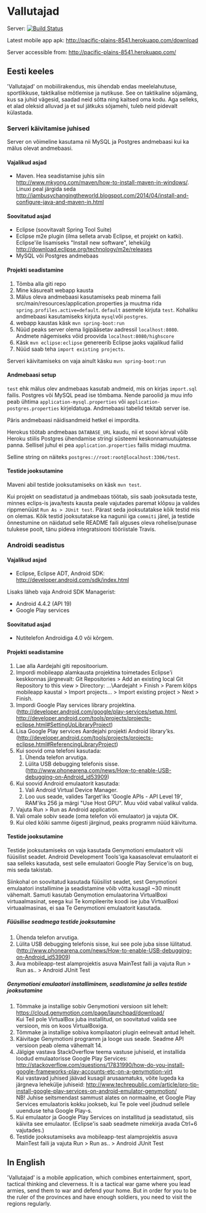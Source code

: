 Vallutajad
=========

Server: [![Build Status](https://travis-ci.org/JaanJanno/Aardejaht.svg)](https://travis-ci.org/JaanJanno/Aardejaht)

Latest mobile app apk: http://pacific-plains-8541.herokuapp.com/download

Server accessible from: http://pacific-plains-8541.herokuapp.com/

## Eesti keeles
'Vallutajad' on mobiilirakendus, mis ühendab endas meelelahutuse, sportlikkuse, taktikalise mõtlemise ja nutikuse. See on taktikaline sõjamäng, kus sa juhid vägesid, saadad neid sõtta ning kaitsed oma kodu. Aga selleks, et alad oleksid alluvad ja et sul jätkuks sõjamehi, tuleb neid pidevalt külastada.

### Serveri käivitamise juhised
Server on võimeline kasutama nii MySQL ja Postgres andmebaasi kui ka mälus olevat andmebaasi. 

#### Vajalikud asjad
* Maven. Hea seadistamise juhis siin http://www.mkyong.com/maven/how-to-install-maven-in-windows/. Linuxi peal järgida seda http://iambusychangingtheworld.blogspot.com/2014/04/install-and-configure-java-and-maven-in.html

#### Soovitatud asjad
* Eclipse (soovitavalt Spring Tool Suite)
* Eclipse m2e plugin (ilma selleta arvab Eclipse, et projekt on katki). Eclipse'ile lisamiseks "Install new software", lehekülg http://download.eclipse.org/technology/m2e/releases
* MySQL või Postgres andmebaas

#### Projekti seadistamine
1. Tõmba alla giti repo
2. Mine käsurealt webapp kausta
3.  Mälus oleva andmebaasi kasutamiseks peab minema faili src/main/resources/application.properties ja muutma rida `spring.profiles.active=default`. `default` asemele kirjuta `test`. Kohaliku andmebaasi kasutamiseks kirjuta `mysql`või `postgres`. 
4. webapp kaustas käsk `mvn spring-boot:run`
5. Nüüd peaks server olema ligipääsetav aadressil `localhost:8080`. Andmete nägemiseks võid proovida `localhost:8080/highscore`
6. Käsk `mvn eclipse:eclipse` genereerib Eclipse jaoks vajalikud failid
7. Nüüd saab teha `import existing projects`.

Serveri käivitamiseks on vaja ainult käsku `mvn spring-boot:run`


#### Andmebaasi setup
`test` ehk mälus olev andmebaas kasutab andmeid, mis on kirjas `import.sql` failis. Postgres või MySQL pead ise tõmbama.  Nende paroolid ja muu info peab ühtima `application-mysql.properties` või `application-postgres.properties` kirjeldatuga. Andmebaasi tabelid tekitab server ise. 

Päris andmebaasi  näidisandmeid hetkel ei impordita.

Herokus töötab andmebaas `DATABASE_URL` kaudu, nii et soovi kõrval võib Heroku stiilis Postgres ühendamise stringi süsteemi keskonnamuutujatesse panna. Sellisel juhul ei pea `application.properties` failis midagi muutma. 

Selline string on näiteks `postgres://root:root@localhost:3306/test`.

#### Testide jooksutamine
Maveni abil testide jooksutamiseks on käsk `mvn test`.

Kui projekt on seadistatud ja andmebaas töötab, siis saab jooksutada teste, minnes eclips-is java/tests kausta peale vajutades paremat klõpsu ja valides rippmenüüst `Run As > JUnit test`. Pärast seda jooksutatakse kõik testid mis on olemas. Kõik testid jooksutatakse ka nagunii iga `commiti` järel, ja testide õnnestumine on näidatud selle README faili alguses oleva rohelise/punase tulukese poolt, tänu pideva integratsiooni tööriistale Travis.

### Androidi seadistus
#### Vajalikud asjad
* Eclipse, Eclipse ADT, Android SDK: http://developer.android.com/sdk/index.html

Lisaks läheb vaja Android SDK Managerist:
* Android 4.4.2 (API 19)
* Google Play services

#### Soovitatud asjad
* Nutitelefon Androidiga 4.0 või kõrgem.

#### Projekti seadistamine
1. Lae alla Aardejahi giti repositoorium.
2. Impordi mobileapp alamkausta projektina toimetades Eclipse'i keskkonnas järgnevalt: Git Repositories > Add an existing local Git Repository to this view > Directory: ...\Aardejaht > Finish > Parem klõps mobileapp kaustal > Import projects... > Import existing project > Next > Finish.
3. Impordi Google Play services library projektina. (http://developer.android.com/google/play-services/setup.html, http://developer.android.com/tools/projects/projects-eclipse.html#SettingUpLibraryProject)
4. Lisa Google Play services Aardejahi projekti Android library'ks. (http://developer.android.com/tools/projects/projects-eclipse.html#ReferencingLibraryProject)
5. Kui soovid oma telefoni kasutada:
	1. Ühenda telefon arvutiga.
	2. Lülita USB debugging telefonis sisse. (http://www.phonearena.com/news/How-to-enable-USB-debugging-on-Android_id53909)
6. Kui soovid Android emulaatorit kasutada:
	1. Vali Android Virtual Device Manager.
	2. Loo uus seade, valides Target'iks 'Google APIs - API Level 19', RAM'iks 256 ja märgi "Use Host GPU". Muu võid vabal valikul valida.
7. Vajuta Run > Run as Android application.
8. Vali omale sobiv seade (oma telefon või emulaator) ja vajuta OK.
9. Kui oled kõiki samme õigesti järginud, peaks programm nüüd käivituma.

#### Testide jooksutamine
Testide jooksutamiseks on vaja kasutada Genymotioni emulaatorit või füüsilist seadet. Android Development Tools'iga kaasasolevat emulaatorit ei saa selleks kasutada, sest selle emulaatori Google Play Service'is on bug, mis seda takistab.

Siinkohal on soovitatud kasutada füüsilist seadet, sest Genymotioni emulaatori installimine ja seadistamine võib võtta kusagil ~30 minutit vähemalt. Samuti kasutab Genymotion emulaatorina VirtualBoxi virtuaalmasinat, seega kui Te kompileerite koodi ise juba VirtualBoxi virtuaalmasinas, ei saa Te Genymotioni emulaatorit kasutada.

##### Füüsilise seadmega testide jooksutamine
1. Ühenda telefon arvutiga.
2. Lülita USB debugging telefonis sisse, kui see pole juba sisse lülitatud. (http://www.phonearena.com/news/How-to-enable-USB-debugging-on-Android_id53909)
3. Ava mobileapp-test alamprojektis asuva MainTest faili ja vajuta Run > Run as.. > Android JUnit Test

##### Genymotioni emulaatori installiminem, seadistamine ja selles testide jooksutamine
1. Tõmmake ja installige sobiv Genymotioni versioon siit lehelt: https://cloud.genymotion.com/page/launchpad/download/ <br>
Kui Teil pole VirtualBox juba installitud, on soovitatud valida see versioon, mis on koos VirtualBoxiga.
2. Tõmmake ja installige sobiva kompilaatori plugin eelnevalt antud lehelt.
3. Käivitage Genymotioni programm ja looge uus seade. Seadme API versioon peab olema vähemalt 14.
4. Jälgige vastava StackOverflow teema vastuse juhiseid, et installida loodud emulaatorisse Google Play Services: http://stackoverflow.com/questions/17831990/how-do-you-install-google-frameworks-play-accounts-etc-on-a-genymotion-virt <br>
Kui vastavad juhised jäävad kusagil arusaamatuks, võite lugeda ka järgneva lehekülje juhiseid: http://www.techrepublic.com/article/pro-tip-install-google-play-services-on-android-emulator-genymotion/ <br>
NB! Juhise seitsmendast sammust alates on normaalne, et Google Play Services emulaatoris kokku jookseb, kui Te pole veel jõudnud sellele uuenduse teha Google Play-s.
5. Kui emulaator ja Google Play Services on installitud ja seadistatud, siis käivita see emulaator. (Eclipse'is saab seadmete nimekirja avada Ctrl+6 vajutades.)
6. Testide jooksutamiseks ava mobileapp-test alamprojektis asuva MainTest faili ja vajuta Run > Run as.. > Android JUnit Test

## In English
'Vallutajad' is a mobile application, which combines entertainment, sport, tactical thinking and cleverness. It is a tactical war game where you lead armies, send them to war and defend your home. But in order for you to be the ruler of the provinces and have enough soldiers, you need to visit the regions regularly.

